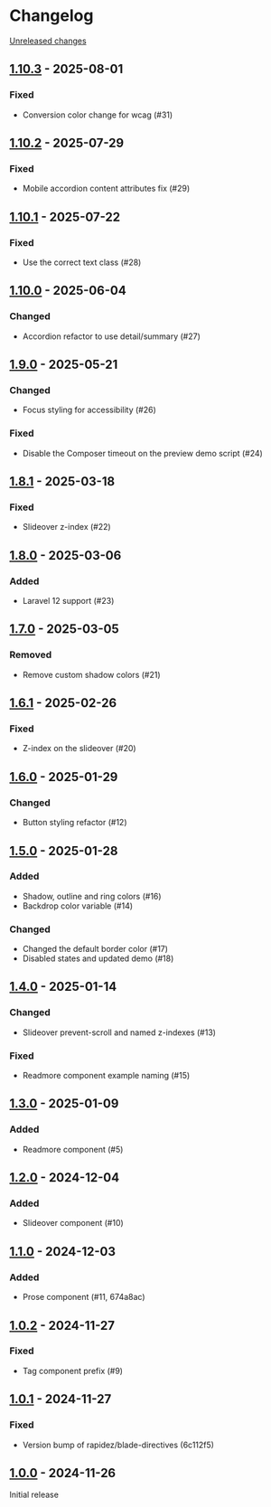 # Changelog 

[Unreleased changes](https://github.com/rapidez/blade-components/compare/1.10.3...1.10.3)
## [1.10.3](https://github.com/rapidez/blade-components/releases/tag/1.10.3) - 2025-08-01

### Fixed

- Conversion color change for wcag (#31)

## [1.10.2](https://github.com/rapidez/blade-components/releases/tag/1.10.2) - 2025-07-29

### Fixed

- Mobile accordion content attributes fix (#29)

## [1.10.1](https://github.com/rapidez/blade-components/releases/tag/1.10.1) - 2025-07-22

### Fixed

- Use the correct text class (#28)

## [1.10.0](https://github.com/rapidez/blade-components/releases/tag/1.10.0) - 2025-06-04

### Changed

- Accordion refactor to use detail/summary (#27)

## [1.9.0](https://github.com/rapidez/blade-components/releases/tag/1.9.0) - 2025-05-21

### Changed

- Focus styling for accessibility (#26)

### Fixed

- Disable the Composer timeout on the preview demo script (#24)

## [1.8.1](https://github.com/rapidez/blade-components/releases/tag/1.8.1) - 2025-03-18

### Fixed

- Slideover z-index (#22)

## [1.8.0](https://github.com/rapidez/blade-components/releases/tag/1.8.0) - 2025-03-06

### Added

- Laravel 12 support (#23)

## [1.7.0](https://github.com/rapidez/blade-components/releases/tag/1.7.0) - 2025-03-05

### Removed

- Remove custom shadow colors (#21)

## [1.6.1](https://github.com/rapidez/blade-components/releases/tag/1.6.1) - 2025-02-26

### Fixed

- Z-index on the slideover (#20)

## [1.6.0](https://github.com/rapidez/blade-components/releases/tag/1.6.0) - 2025-01-29

### Changed

- Button styling refactor (#12)

## [1.5.0](https://github.com/rapidez/blade-components/releases/tag/1.5.0) - 2025-01-28

### Added

- Shadow, outline and ring colors (#16)
- Backdrop color variable (#14)

### Changed

- Changed the default border color (#17)
- Disabled states and updated demo (#18)

## [1.4.0](https://github.com/rapidez/blade-components/releases/tag/1.4.0) - 2025-01-14

### Changed

- Slideover prevent-scroll and named z-indexes (#13)

### Fixed

- Readmore component example naming (#15)

## [1.3.0](https://github.com/rapidez/blade-components/releases/tag/1.3.0) - 2025-01-09

### Added

- Readmore component (#5)

## [1.2.0](https://github.com/rapidez/blade-components/releases/tag/1.2.0) - 2024-12-04

### Added

- Slideover component (#10)

## [1.1.0](https://github.com/rapidez/blade-components/releases/tag/1.1.0) - 2024-12-03

### Added

- Prose component (#11, 674a8ac)

## [1.0.2](https://github.com/rapidez/blade-components/releases/tag/1.0.2) - 2024-11-27

### Fixed

- Tag component prefix (#9)

## [1.0.1](https://github.com/rapidez/blade-components/releases/tag/1.0.1) - 2024-11-27

### Fixed

- Version bump of rapidez/blade-directives (6c112f5)

## [1.0.0](https://github.com/rapidez/blade-components/releases/tag/1.0.0) - 2024-11-26

Initial release

